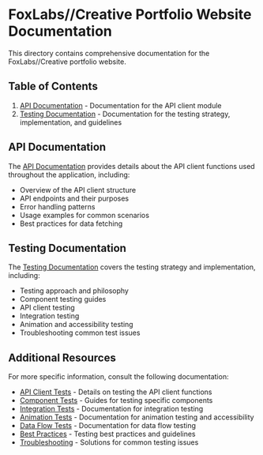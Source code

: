 # FoxLabs//Creative Portfolio Website Documentation

This directory contains comprehensive documentation for the FoxLabs//Creative portfolio website.

## Table of Contents

1. [API Documentation](./api-documentation.md) - Documentation for the API client module
2. [Testing Documentation](./testing/TEST-README.MD) - Documentation for the testing strategy, implementation, and guidelines

## API Documentation

The [API Documentation](./api-documentation.md) provides details about the API client functions used throughout the application, including:

- Overview of the API client structure
- API endpoints and their purposes
- Error handling patterns
- Usage examples for common scenarios
- Best practices for data fetching

## Testing Documentation

The [Testing Documentation](./testing/TEST-README.MD) covers the testing strategy and implementation, including:

- Testing approach and philosophy
- Component testing guides
- API client testing
- Integration testing
- Animation and accessibility testing
- Troubleshooting common test issues

## Additional Resources

For more specific information, consult the following documentation:

- [API Client Tests](./testing/api-client-tests.md) - Details on testing the API client functions
- [Component Tests](./testing/components/) - Guides for testing specific components
- [Integration Tests](./testing/integration-tests.md) - Documentation for integration testing
- [Animation Tests](./testing/animation-integration-tests.md) - Documentation for animation testing and accessibility
- [Data Flow Tests](./testing/data-flow-integration-tests.md) - Documentation for data flow testing
- [Best Practices](./testing/best-practices.md) - Testing best practices and guidelines
- [Troubleshooting](./testing/troubleshooting.md) - Solutions for common testing issues 